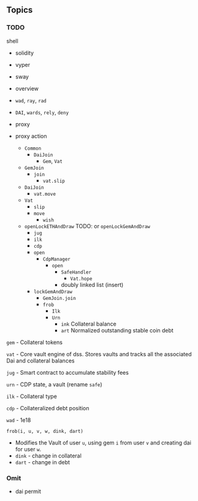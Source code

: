 ## Topics

### TODO

shell

- solidity
- vyper
- sway

- overview
- `wad`, `ray`, `rad`
- `DAI`, `wards`, `rely`, `deny`
- proxy
- proxy action
  - `Common`
    - `DaiJoin`
      - `Gem`, `Vat`
  - `GemJoin`
    - `join`
      - `vat.slip`
  - `DaiJoin`
    - `vat.move`
  - `Vat`
    - `slip`
    - `move`
      - `wish`
  - `openLockETHAndDraw` TODO: or `openLockGemAndDraw`
    - `jug`
    - `ilk`
    - `cdp`
    - `open`
      - `CdpManager`
        - `open`
          - `SafeHandler`
            - `Vat.hope`
          - doubly linked list (insert)
    - `lockGemAndDraw`
      - `GemJoin.join`
      - `frob`
        - `Ilk`
        - `Urn`
          - `ink` Collateral balance
          - `art` Normalized outstanding stable coin debt

`gem` - Collateral tokens

`vat` - Core vault engine of dss. Stores vaults and tracks all the associated Dai and collateral balances

`jug` - Smart contract to accumulate stability fees

`urn` - CDP state, a vault (rename `safe`)

`ilk` - Collateral type

`cdp` - Collateralized debt position

`wad` - 1e18

`frob(i, u, v, w, dink, dart)`

- Modifies the Vault of user `u`, using gem `i` from user `v` and creating dai for user `w`.
- `dink` - change in collateral
- `dart` - change in debt

### Omit

- dai permit
